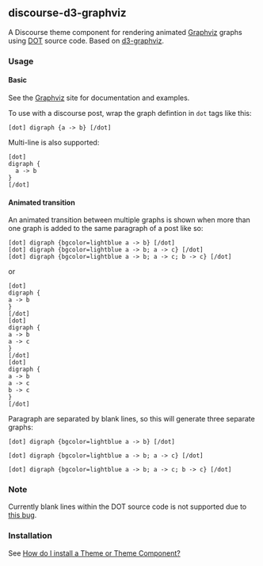 ## discourse-d3-graphviz

A Discourse theme component for rendering animated
[Graphviz](https://www.graphviz.org/) graphs using
[DOT](https://www.graphviz.org/doc/info/lang.html) source code. Based
on [d3-graphviz](https://github.com/magjac/d3-graphviz).

### Usage
#### Basic

See the [Graphviz](https://www.graphviz.org/documentation/) site for documentation and examples.

To use with a discourse post, wrap the graph defintion in `dot` tags
like this:

```
[dot] digraph {a -> b} [/dot]
```

Multi-line is also supported:

```
[dot]
digraph {
  a -> b
}
[/dot]
```

#### Animated transition

An animated transition between multiple graphs is shown when more
than one graph is added to the same paragraph of a post like so:

```
[dot] digraph {bgcolor=lightblue a -> b} [/dot]
[dot] digraph {bgcolor=lightblue a -> b; a -> c} [/dot]
[dot] digraph {bgcolor=lightblue a -> b; a -> c; b -> c} [/dot]
```

or

```
[dot]
digraph {
a -> b
}
[/dot]
[dot]
digraph {
a -> b
a -> c
}
[/dot]
[dot]
digraph {
a -> b
a -> c
b -> c
}
[/dot]
```

Paragraph are separated by blank lines, so this will generate three separate graphs:

```
[dot] digraph {bgcolor=lightblue a -> b} [/dot]

[dot] digraph {bgcolor=lightblue a -> b; a -> c} [/dot]

[dot] digraph {bgcolor=lightblue a -> b; a -> c; b -> c} [/dot]
```

### Note

Currently blank lines within the DOT source code is not supported due to [this bug](https://github.com/magjac/discourse-d3-graphviz/issues/15).

### Installation

See [How do I install a Theme or Theme Component?](https://meta.discourse.org/t/how-do-i-install-a-theme-or-theme-component/63682)
